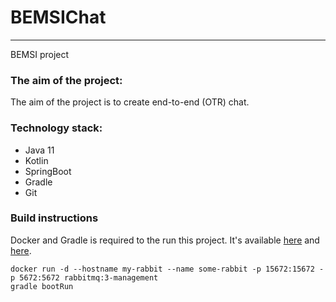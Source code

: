 # BEMSIChat
***
BEMSI project

### The aim of the project:
The aim of the project is to create end-to-end (OTR) chat.

### Technology stack:
- Java 11
- Kotlin
- SpringBoot
- Gradle
- Git

### Build instructions

Docker and Gradle is required to the run this project. It's available [here](https://www.docker.com/get-started) and [here](https://gradle.org/install/).

```
docker run -d --hostname my-rabbit --name some-rabbit -p 15672:15672 -p 5672:5672 rabbitmq:3-management
gradle bootRun
```
